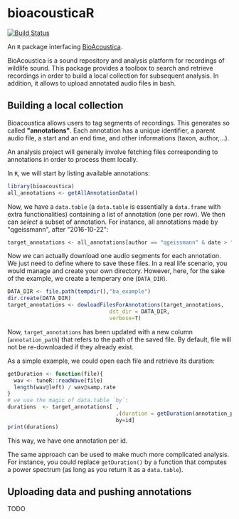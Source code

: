 bioacousticaR
===================

[![Build Status](https://travis-ci.org/BioAcoustica/bioacousticaR.svg?branch=master)](https://travis-ci.org/BioAcoustica/bioacousticaR)

An `R` package interfacing [BioAcoustica](http://bio.acousti.ca).

BioAcoustica is a sound repository and analysis platform for recordings of wildlife sound.
This package provides a toolbox to search and retrieve recordings in order to build a local collection for subsequent analysis.
In addition, it allows to upload annotated audio files in bash.



Building a local collection
----------------------------

Bioacoustica allows users to tag segments of recordings.
This generates so called **"annotations"**.
Each annotation has a unique identifier, a parent audio file, a start and an end time, and other informations (taxon, author,...).

An analysis project will generally involve fetching files corresponding to annotations in order to process them locally.

In `R`, we will start by listing available annotations:

```R
library(bioacoustica)
all_annotations <- getAllAnnotationData()
```

Now, we have a `data.table` (a `data.table` is essentially a `data.frame` with extra functionalities) containing a list of annotation (one per row).
We then can *select* a subset of annotation. For instance, all annotations made by "qgeissmann", after "2016-10-22":

```R
target_annotations <- all_annotations[author == "qgeissmann" & date > "2016-10-22"]
```

Now we can actually download one audio segments for each annotation.
We just need to define where to save these files.
In a real life scenario, you would manage and create your own directory.
However, here, for the sake of the example, we create a temperary one (`DATA_DIR`).

```R
DATA_DIR <- file.path(tempdir(),"ba_example")
dir.create(DATA_DIR)
target_annotations <- dowloadFilesForAnnotations(target_annotations,
                                dst_dir = DATA_DIR,
                                verbose=T)
```                         

Now, `target_annotations` has been updated with a new column (`annotation_path`) that refers to the path of the saved file.
By default, file will not be re-downloaded if they already exist.


As a simple example, we could open each file and retrieve its duration:

```R
getDuration <- function(file){
  wav <- tuneR::readWave(file)
  length(wav@left) / wav@samp.rate
}
# we use the magic of data.table `by`:
durations  <- target_annotations[ ,
                                  .(duration = getDuration(annotation_path)),
                                  by=id]
print(durations)
```

This way, we have one annotation per id.

The same approach can be used to make much more complicated analysis. For instance, you could replace `getDuration()` by a function that computes a power spectrum (as long as you return it as a `data.table`).


Uploading data and pushing annotations
--------------------------------------------

TODO

 



